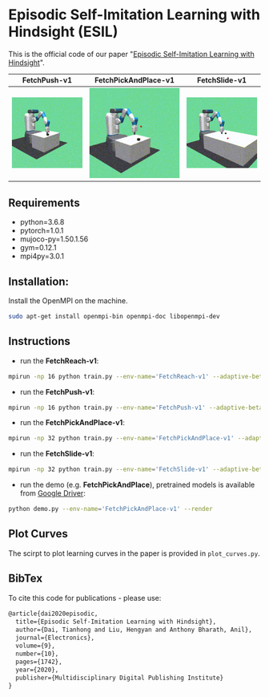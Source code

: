 # Episodic Self-Imitation Learning with Hindsight (ESIL)
This is the official code of our paper "[Episodic Self-Imitation Learning with Hindsight](https://www.mdpi.com/2079-9292/9/10/1742)".

FetchPush-v1| FetchPickAndPlace-v1| FetchSlide-v1
-----------------------|-----------------------|-----------------------|
![](figures/push.gif)| ![](figures/pick.gif)| ![](figures/slide.gif)|

## Requirements
- python=3.6.8
- pytorch=1.0.1
- mujoco-py=1.50.1.56
- gym=0.12.1
- mpi4py=3.0.1

## Installation:
Install the OpenMPI on the machine.
```bash
sudo apt-get install openmpi-bin openmpi-doc libopenmpi-dev
```
## Instructions
- run the **FetchReach-v1**:
```bash
mpirun -np 16 python train.py --env-name='FetchReach-v1' --adaptive-beta --display-interval=1 --total-frames=250000

```
- run the **FetchPush-v1**:
```bash
mpirun -np 16 python train.py --env-name='FetchPush-v1' --adaptive-beta --display-interval=1 --total-frames=2500000

```
- run the **FetchPickAndPlace-v1**:
```bash
mpirun -np 32 python train.py --env-name='FetchPickAndPlace-v1' --adaptive-beta --display-interval=1 --batch-size=40 --ncycles=100 --total-frames=5000000

```
- run the **FetchSlide-v1**:
```bash
mpirun -np 32 python train.py --env-name='FetchSlide-v1' --adaptive-beta --display-interval=1 --batch-size=40 --ncycles=100 --total-frames=5000000

```
- run the demo (e.g. **FetchPickAndPlace**), pretrained models is available from [Google Driver](https://drive.google.com/file/d/1WusnDRu0zfOSiZsiotOE6dzOrfEJNn0R/view?usp=sharing):
```bash
python demo.py --env-name='FetchPickAndPlace-v1' --render

```
## Plot Curves
The scirpt to plot learning curves in the paper is provided in `plot_curves.py`.

## BibTex
To cite this code for publications - please use:
```
@article{dai2020episodic,
  title={Episodic Self-Imitation Learning with Hindsight},
  author={Dai, Tianhong and Liu, Hengyan and Anthony Bharath, Anil},
  journal={Electronics},
  volume={9},
  number={10},
  pages={1742},
  year={2020},
  publisher={Multidisciplinary Digital Publishing Institute}
}
```

